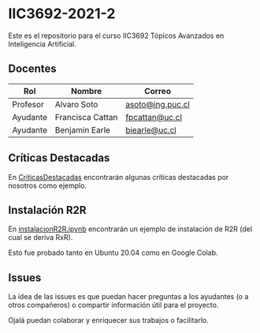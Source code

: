 # IIC3692-2021-2

Este es el repositorio para el curso IIC3692 Tópicos Avanzados en Inteligencia Artificial.

## Docentes

Rol | Nombre | Correo
--- | --- | ---
Profesor | Alvaro Soto | asoto@ing.puc.cl
Ayudante | Francisca Cattan | fpcattan@uc.cl
Ayudante | Benjamin Earle | biearle@uc.cl

## Críticas Destacadas

En [CriticasDestacadas](CriticasDestacadas/) encontrarán algunas críticas destacadas por nosotros como ejemplo.

## Instalación R2R

En [instalacionR2R.ipynb](InstalacionR2R/InstalacionR2R.ipynb) encontrarán un ejemplo de instalación de R2R (del cual se deriva RxR).

Esto fue probado tanto en Ubuntu 20.04 como en Google Colab.

## Issues

La idea de las issues es que puedan hacer preguntas a los ayudantes (o a otros compañeros) o compartir información útil para el proyecto.

Ojalá puedan colaborar y enriquecer sus trabajos o facilitarlo.
